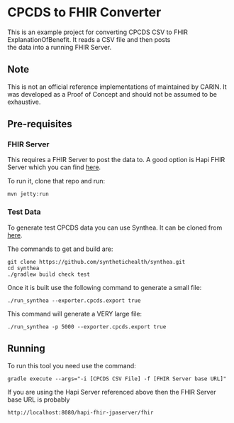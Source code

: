 # CPCDS to FHIR Converter

This is an example project for converting CPCDS CSV to FHIR ExplanationOfBenefit. It reads a CSV file and then posts  
the data into a running FHIR Server.

## Note

This is not an official reference implementations of maintained by CARIN. It was developed as a Proof of Concept 
and should not be assumed to be exhaustive. 

## Pre-requisites

### FHIR Server

This requires a FHIR Server to post the data to. A good option is Hapi FHIR Server which you 
can find [here](https://github.com/hapifhir/hapi-fhir-jpaserver-starter).
                                                                  
To run it, clone that repo and run:

```mvn jetty:run```

### Test Data 

To generate test CPCDS data you can use Synthea. It can be cloned 
from [here](https://github.com/synthetichealth/synthea).

The commands to get and build are:
```
git clone https://github.com/synthetichealth/synthea.git
cd synthea
./gradlew build check test
``` 
Once it is built use the following command to generate a small file:

```./run_synthea --exporter.cpcds.export true```

This command will generate a VERY large file:

```./run_synthea -p 5000 --exporter.cpcds.export true```

## Running 

To run this tool you need use the command:

```gradle execute --args="-i [CPCDS CSV File] -f [FHIR Server base URL]"```

If you are using the Hapi Server referenced above then the FHIR Server base URL is probably 

````http://localhost:8080/hapi-fhir-jpaserver/fhir````